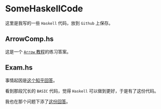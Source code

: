 # SomeHaskellCode

这里是我写的一些 `Haskell` 代码，放到 `Github` 上保存。

## ArrowComp.hs

这是一个 [`Arrow` 教程](https://karczmarczuk:users:greyc:fr/TEACH/Stage/ArrComp.pdf)的练习答案。

## Exam.hs

事情起因是[这个知乎回答](https://www.zhihu.com/question/68411978/answer/331923520)。

看到那段冗长的 `BASIC` 代码，觉得 `Haskell` 可以做到更好，于是有了这份代码。

我也在那个问题下添了[这份回答](https://www.zhihu.com/question/68411978/answer/332459717)。
